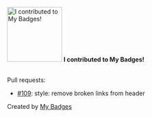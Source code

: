 <img src="https://my-badges.github.io/my-badges/my-badges-contributor.png" alt="I contributed to My Badges!" title="I contributed to My Badges!" width="128">
<strong>I contributed to My Badges!</strong>
<br><br>

Pull requests:

- <a href="https://github.com/my-badges/my-badges/pull/109">#109</a>: style: remove broken links from header


Created by <a href="https://github.com/my-badges/my-badges">My Badges</a>